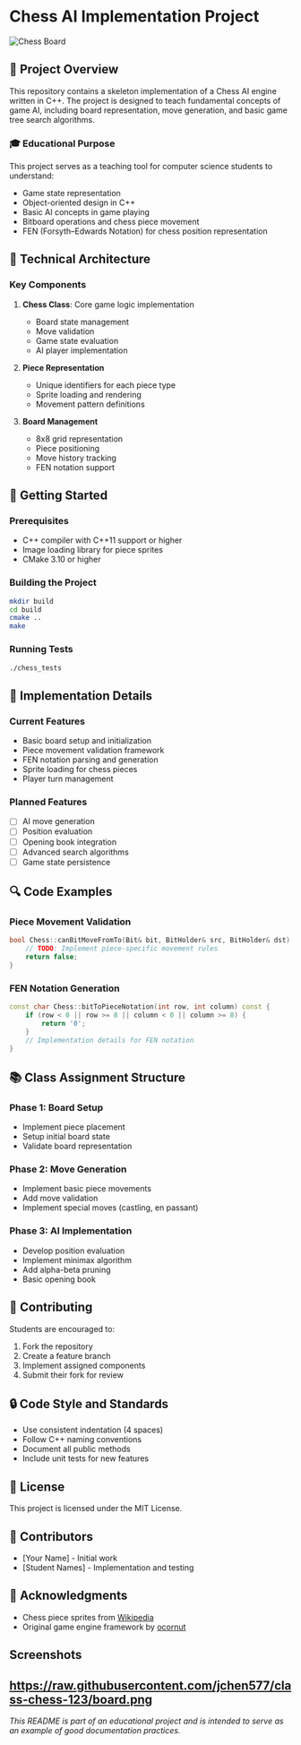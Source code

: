 # Chess AI Implementation Project

![Chess Board](https://raw.githubusercontent.com/zaphodgjd/class-chess-123/main/chess/w_king.png)

## 🎯 Project Overview

This repository contains a skeleton implementation of a Chess AI engine written in C++. The project is designed to teach fundamental concepts of game AI, including board representation, move generation, and basic game tree search algorithms.

### 🎓 Educational Purpose

This project serves as a teaching tool for computer science students to understand:

- Game state representation
- Object-oriented design in C++
- Basic AI concepts in game playing
- Bitboard operations and chess piece movement
- FEN (Forsyth–Edwards Notation) for chess position representation

## 🔧 Technical Architecture

### Key Components

1. **Chess Class**: Core game logic implementation

   - Board state management
   - Move validation
   - Game state evaluation
   - AI player implementation

2. **Piece Representation**

   - Unique identifiers for each piece type
   - Sprite loading and rendering
   - Movement pattern definitions

3. **Board Management**
   - 8x8 grid representation
   - Piece positioning
   - Move history tracking
   - FEN notation support

## 🚀 Getting Started

### Prerequisites

- C++ compiler with C++11 support or higher
- Image loading library for piece sprites
- CMake 3.10 or higher

### Building the Project

```bash
mkdir build
cd build
cmake ..
make
```

### Running Tests

```bash
./chess_tests
```

## 📝 Implementation Details

### Current Features

- Basic board setup and initialization
- Piece movement validation framework
- FEN notation parsing and generation
- Sprite loading for chess pieces
- Player turn management

### Planned Features

- [ ] AI move generation
- [ ] Position evaluation
- [ ] Opening book integration
- [ ] Advanced search algorithms
- [ ] Game state persistence

## 🔍 Code Examples

### Piece Movement Validation

```cpp
bool Chess::canBitMoveFromTo(Bit& bit, BitHolder& src, BitHolder& dst) {
    // TODO: Implement piece-specific movement rules
    return false;
}
```

### FEN Notation Generation

```cpp
const char Chess::bitToPieceNotation(int row, int column) const {
    if (row < 0 || row >= 8 || column < 0 || column >= 8) {
        return '0';
    }
    // Implementation details for FEN notation
}
```

## 📚 Class Assignment Structure

### Phase 1: Board Setup

- Implement piece placement
- Setup initial board state
- Validate board representation

### Phase 2: Move Generation

- Implement basic piece movements
- Add move validation
- Implement special moves (castling, en passant)

### Phase 3: AI Implementation

- Develop position evaluation
- Implement minimax algorithm
- Add alpha-beta pruning
- Basic opening book

## 🤝 Contributing

Students are encouraged to:

1. Fork the repository
2. Create a feature branch
3. Implement assigned components
4. Submit their fork for review

## 🔒 Code Style and Standards

- Use consistent indentation (4 spaces)
- Follow C++ naming conventions
- Document all public methods
- Include unit tests for new features

## 📄 License

This project is licensed under the MIT License.

## 👥 Contributors

- [Your Name] - Initial work
- [Student Names] - Implementation and testing

## 🙏 Acknowledgments

- Chess piece sprites from [Wikipedia](https://en.wikipedia.org/wiki/Chess_piece)
- Original game engine framework by [ocornut](https://github.com/ocornut/imgui)

## Screenshots

## https://raw.githubusercontent.com/jchen577/class-chess-123/board.png

_This README is part of an educational project and is intended to serve as an example of good documentation practices._
